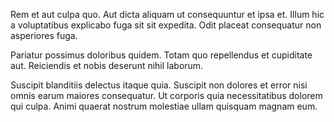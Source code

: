 Rem et aut culpa quo. Aut dicta aliquam ut consequuntur et ipsa et. Illum hic a voluptatibus explicabo fuga sit sit expedita. Odit placeat consequatur non asperiores fuga.
 Pariatur possimus doloribus quidem. Totam quo repellendus et cupiditate aut. Reiciendis et nobis deserunt nihil laborum.
 Suscipit blanditiis delectus itaque quia. Suscipit non dolores et error nisi omnis earum maiores consequatur. Ut corporis quia necessitatibus dolorem qui culpa. Animi quaerat nostrum molestiae ullam quisquam magnam eum.